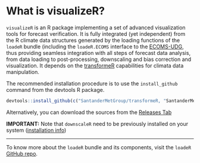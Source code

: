 # What is visualizeR?

`visualizeR` is an R package implementing a set of advanced visualization tools for forecast verification. It is fully integrated (yet independent) from the R climate data structures generated by the loading functions of the `loadeR` bundle (including the `loadeR.ECOMS` interface to the [ECOMS-UDG](https://meteo.unican.es/trac/wiki/udg/ecoms), thus providing seamless integration with all steps of forecast data analysis, from data loading to post-processing, downscaling and bias correction and visualization. It depends on the [transformeR](https://github.com/SantanderMetGroup/transformeR) capabilities for climata data manipulation.

The recommended installation procedure is to use the `install_github` command from the devtools R package. 

```r
devtools::install_github(c("SantanderMetGroup/transformeR, "SantanderMetGroup/visualizeR"))
```
Alternatively, you can download the sources from the [Releases Tab](https://github.com/SantanderMetGroup/visualizeR/releases)


**IMPORTANT:** Note that `downscaleR` need to be previously installed on your system ([installation info](https://github.com/SantanderMetGroup/downscaleR/wiki/installation))

---
To know more about the `loadeR` bundle and its components, visit the `loadeR` [GitHub repo](https://github.com/SantanderMetGroup/loadeR).


